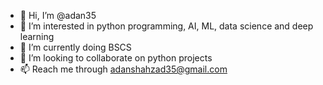 - 👋 Hi, I’m @adan35
- 👀 I’m interested in python programming, AI, ML, data science and deep learning
- 🌱 I’m currently doing BSCS
- 💞️ I’m looking to collaborate on python projects
- 📫 Reach me through adanshahzad35@gmail.com

<!---
adan35/adan35 is a ✨ special ✨ repository because its `README.md` (this file) appears on your GitHub profile.
You can click the Preview link to take a look at your changes.
--->
